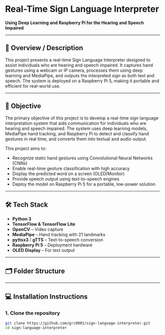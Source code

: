 # Real-Time Sign Language Interpreter  
**Using Deep Learning and Raspberry Pi for the Hearing and Speech Impaired**

---

## 📌 Overview / Description

This project presents a real-time Sign Language Interpreter designed to assist individuals who are hearing and speech impaired. It captures hand gestures using a webcam or IP camera, processes them using deep learning and MediaPipe, and outputs the interpreted sign as both text and speech. The system is deployed on a Raspberry Pi 5, making it portable and efficient for real-world use.

---

## 🎯 Objective

The primary objective of this project is to develop a real-time sign language interpretation system that aids communication for individuals who are hearing and speech impaired. The system uses deep learning models, MediaPipe hand tracking, and Raspberry Pi to detect and classify hand gestures in real time, and converts them into textual and audio output.

This project aims to:

- Recognize static hand gestures using Convolutional Neural Networks (CNNs)
- Enable real-time gesture classification with high accuracy
- Display the predicted word on a screen (OLED/Monitor)
- Provide speech output using text-to-speech engines
- Deploy the model on Raspberry Pi 5 for a portable, low-power solution

---

## 🛠️ Tech Stack

- **Python 3**
- **TensorFlow & TensorFlow Lite**
- **OpenCV** – Video capture
- **MediaPipe** – Hand tracking with 21 landmarks
- **pyttsx3** / **gTTS** – Text-to-speech conversion
- **Raspberry Pi 5** – Deployment hardware
- **OLED Display** – For text output

---

## 🗂️ Folder Structure


---

## 💻 Installation Instructions

### 1. Clone the repository
```bash
git clone https://github.com/grc0801/sign-language-interpreter.git
cd sign-language-interpreter
